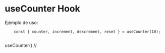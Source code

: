 # useCounter Hook

Ejemplo de uso:

```
    const { counter, increment, descrement, reset } = useCounter(10);


```

useCounter() //